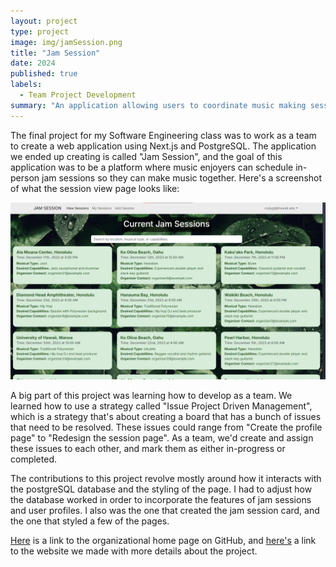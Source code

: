 ```yaml
---
layout: project
type: project
image: img/jamSession.png
title: "Jam Session"
date: 2024
published: true
labels:
  - Team Project Development
summary: "An application allowing users to coordinate music making sessions"
---
```


The final project for my Software Engineering class was to work as a team to create a web application using Next.js and PostgreSQL. The application we ended up creating is called "Jam Session", and the goal of this application was to be a platform where music enjoyers can schedule in-person jam sessions so they can make music together. Here's a screenshot of what the session view page looks like:

<img class="img-fluid" src="../img/jamSessionViewPage.png">

A big part of this project was learning how to develop as a team. We learned how to use a strategy called "Issue Project Driven Management", which is a strategy that's about creating a board that has a bunch of issues that need to be resolved. These issues could range from "Create the profile page" to "Redesign the session page". As a team, we'd create and assign these issues to each other, and mark them as either in-progress or completed. 

The contributions to this project revolve mostly around how it interacts with the postgreSQL database and the styling of the page. I had to adjust how the database worked in order to incorporate the features of jam sessions and user profiles. I also was the one that created the jam session card, and the one that styled a few of the pages. 

[Here](https://github.com/Jam-Session-314) is a link to the organizational home page on GitHub, and [here's](https://jam-session-314.github.io) a link to the website we made with more details about the project.